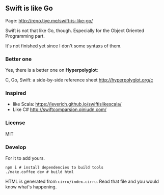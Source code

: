 
Swift is like Go
------

Page: http://repo.tiye.me/swift-is-like-go/

Swift is not that like Go, though.
Especially for the Object Oriented Programming part.

It's not finished yet since I don't some syntaxs of them.

### Better one

Yes, there is a better one on **Hyperpolyglot**:

C, Go, Swift: a side-by-side reference sheet http://hyperpolyglot.org/c

### Inspired

* like Scala: https://leverich.github.io/swiftislikescala/
* Like C# http://swiftcomparsion.qiniudn.com/

### License

MIT

### Develop

For it to add yours.

```
npm i # install dependencies to build tools
./make.coffee dev # build html
```

HTML is generated from `cirru/index.cirru`.
Read that file and you would know what's happening.
